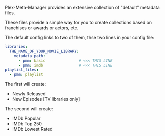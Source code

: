 Plex-Meta-Manager provides an extensive collection of "default" metadata files.

These files provide a simple way for you to create collections based on franchises or awards or actors, etc.

The default config links to two of them, thse two lines in your config file:

```yaml
libraries:
  THE_NAME_OF_YOUR_MOVIE_LIBRARY:
    metadata_path:
      - pmm: basic               # <<< THIS LINE
      - pmm: imdb                # <<< THIS LINE
playlist_files:
  - pmm: playlist
```

The first will create:

  - Newly Released
  - New Episodes [TV libraries only]

The second will create:

  - IMDb Popular
  - IMDb Top 250
  - IMDb Lowest Rated
